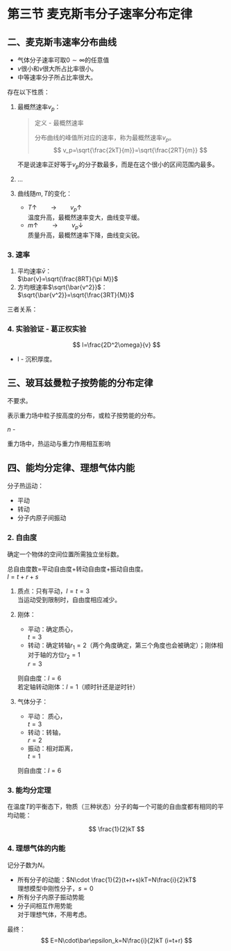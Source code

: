 # 第三节 麦克斯韦分子速率分布定律

## 二、麦克斯韦速率分布曲线

* 气体分子速率可取$0\sim\infty$的任意值
* $v$很小和$v$很大所占比率很小。
* 中等速率分子所占比率很大。

存在以下性质：

1. 最概然速率$v_p$：
   > 定义 - 最概然速率
   >
   > 分布曲线的峰值所对应的速率，称为最概然速率$v_p$。
   > $$
   > v_p=\sqrt{\frac{2kT}{m}}=\sqrt{\frac{2RT}{m}}
   > $$

   不是说速率正好等于$v_p$的分子数最多，而是在这个很小的区间范围内最多。
2. ...
3. 曲线随$m,T$的变化：  
   * $T\uparrow\qquad \rightarrow \qquad v_p\uparrow$  
     温度升高，最概然速率变大，曲线变平缓。
   * $m\uparrow\qquad\rightarrow\qquad v_p\downarrow$  
     质量升高，最概然速率下降，曲线变尖锐。

### 3. 速率

1. 平均速率$\bar{v}$：  
   $\bar{v}=\sqrt{\frac{8RT}{\pi M}}$
2. 方均根速率$\sqrt{\bar{v^2}}$：  
   $\sqrt{\bar{v^2}}=\sqrt{\frac{3RT}{M}}$

三者关系：

### 4. 实验验证 - 葛正权实验

$$
l=\frac{2D^2\omega}{v}
$$

* l - 沉积厚度。

## 三、玻耳兹曼粒子按势能的分布定律

不要求。

表示重力场中粒子按高度的分布，或粒子按势能的分布。

$n$ - 

重力场中，热运动与重力作用相互影响

## 四、能均分定律、理想气体内能

分子热运动：

* 平动
* 转动
* 分子内原子间振动

### 2. 自由度

确定一个物体的空间位置所需独立坐标数。

总自由度数=平动自由度+转动自由度+振动自由度。  
$l=t+r+s$

1. 质点：只有平动，$l=t=3$  
   当运动受到限制时，自由度相应减少。
2. 刚体：
   * 平动：确定质心，  
     $t=3$
   * 转动：确定转轴$r_1=2$（两个角度确定，第三个角度也会被确定）；刚体相对于轴的方位$r_2=1$  
     $r=3$

   则自由度：$l=6$  
   若定轴转动刚体：$l=1$（顺时针还是逆时针）
3. 气体分子：  
   * 平动： 质心，  
     $t=3$
   * 转动：转轴，  
     $r=2$
   * 振动：相对距离，  
     $t=1$

   则自由度：$l=6$

### 3. 能均分定理

在温度$T$的平衡态下，物质（三种状态）分子的每一个可能的自由度都有相同的平均动能：

$$
\frac{1}{2}kT
$$

### 4. 理想气体的内能

记分子数为$N$。

* 所有分子的动能：$N\cdot \frac{1}{2}(t+r+s)kT=N\frac{i}{2}kT$  
  理想模型中刚性分子，$s=0$
* 所有分子内原子振动势能
* 分子间相互作用势能  
  对于理想气体，不用考虑。

最终：
$$
E=N\cdot\bar\epsilon_k=N\frac{i}{2}kT (i=t+r)
$$